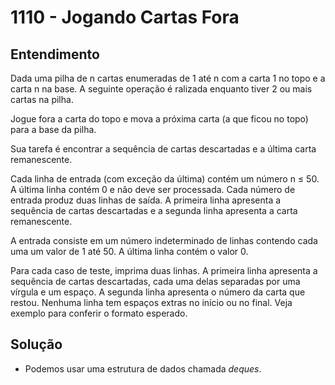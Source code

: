 # 1110 - Jogando Cartas Fora

## Entendimento

Dada uma pilha de n cartas enumeradas de 1 até n com a carta 1 no topo e a carta n na base.  A seguinte operação é ralizada enquanto tiver 2 ou mais cartas na pilha.

Jogue fora a carta do topo e mova a próxima carta (a que ficou no topo) para a base da pilha.

Sua tarefa é encontrar a sequência de cartas descartadas e a última carta remanescente.

Cada linha de entrada (com exceção da última) contém um número n ≤ 50. A última linha contém 0 e não deve ser processada. Cada número de entrada produz duas linhas de saída. A primeira linha apresenta a sequência de cartas descartadas e a segunda linha apresenta a carta remanescente.

A entrada consiste em um número indeterminado de linhas contendo cada uma um valor de 1 até 50. A última linha contém o valor 0.

Para cada caso de teste, imprima duas linhas. A primeira linha apresenta a sequência de cartas descartadas, cada uma delas separadas por uma vírgula e um espaço. A segunda linha apresenta o número da carta que restou. Nenhuma linha tem espaços extras no início ou no final. Veja exemplo para conferir o formato esperado.

## Solução

- Podemos usar uma estrutura de dados chamada _deques_.

